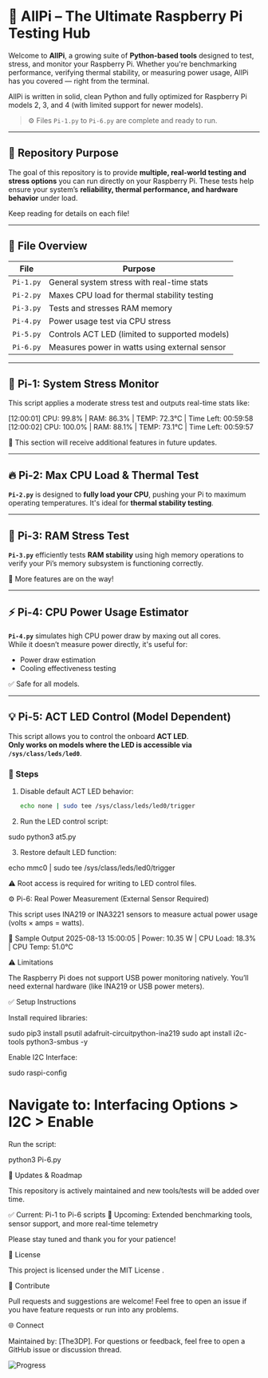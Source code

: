 # 🧠 AllPi – The Ultimate Raspberry Pi Testing Hub

Welcome to **AllPi**, a growing suite of **Python-based tools** designed to test, stress, and monitor your Raspberry Pi. Whether you're benchmarking performance, verifying thermal stability, or measuring power usage, AllPi has you covered — right from the terminal.

AllPi is written in solid, clean Python and fully optimized for Raspberry Pi models 2, 3, and 4 (with limited support for newer models).

> ⚙️ Files `Pi-1.py` to `Pi-6.py` are complete and ready to run.

---

## 📂 Repository Purpose

The goal of this repository is to provide **multiple, real-world testing and stress options** you can run directly on your Raspberry Pi. These tests help ensure your system’s **reliability, thermal performance, and hardware behavior** under load.

Keep reading for details on each file!

---

## 📄 File Overview

| File        | Purpose                                       |
|-------------|-----------------------------------------------|
| `Pi-1.py`   | General system stress with real-time stats    |
| `Pi-2.py`   | Maxes CPU load for thermal stability testing  |
| `Pi-3.py`   | Tests and stresses RAM memory                 |
| `Pi-4.py`   | Power usage test via CPU stress               |
| `Pi-5.py`   | Controls ACT LED (limited to supported models)|
| `Pi-6.py`   | Measures power in watts using external sensor |

---

## 🧪 Pi-1: System Stress Monitor

This script applies a moderate stress test and outputs real-time stats like:

[12:00:01] CPU: 99.8% | RAM: 86.3% | TEMP: 72.3°C | Time Left: 00:59:58
[12:00:02] CPU: 100.0% | RAM: 88.1% | TEMP: 73.1°C | Time Left: 00:59:57


🔄 This section will receive additional features in future updates.

---

## 🔥 Pi-2: Max CPU Load & Thermal Test

**`Pi-2.py`** is designed to **fully load your CPU**, pushing your Pi to maximum operating temperatures. It's ideal for **thermal stability testing**.

---

## 🧠 Pi-3: RAM Stress Test

**`Pi-3.py`** efficiently tests **RAM stability** using high memory operations to verify your Pi’s memory subsystem is functioning correctly.

🔄 More features are on the way!

---

## ⚡ Pi-4: CPU Power Usage Estimator

**`Pi-4.py`** simulates high CPU power draw by maxing out all cores.  
While it doesn’t measure power directly, it's useful for:

- Power draw estimation
- Cooling effectiveness testing

✅ Safe for all models.

---

## 💡 Pi-5: ACT LED Control (Model Dependent)

This script allows you to control the onboard **ACT LED**.  
**Only works on models where the LED is accessible via `/sys/class/leds/led0`**.

### 🧰 Steps

1. Disable default ACT LED behavior:
   ```bash
   echo none | sudo tee /sys/class/leds/led0/trigger

2. Run the LED control script:

sudo python3 at5.py


3. Restore default LED function:

echo mmc0 | sudo tee /sys/class/leds/led0/trigger


⚠️ Root access is required for writing to LED control files.

⚙️ Pi-6: Real Power Measurement (External Sensor Required)

This script uses INA219 or INA3221 sensors to measure actual power usage (volts × amps = watts).

🧪 Sample Output
2025-08-13 15:00:05 | Power: 10.35 W | CPU Load: 18.3% | CPU Temp: 51.0°C

⚠️ Limitations

The Raspberry Pi does not support USB power monitoring natively.
You’ll need external hardware (like INA219 or USB power meters).

✅ Setup Instructions

Install required libraries:

sudo pip3 install psutil adafruit-circuitpython-ina219
sudo apt install i2c-tools python3-smbus -y


Enable I2C Interface:

sudo raspi-config
# Navigate to: Interfacing Options > I2C > Enable


Run the script:

python3 Pi-6.py

🔄 Updates & Roadmap

This repository is actively maintained and new tools/tests will be added over time.

✅ Current: Pi-1 to Pi-6 scripts
🚧 Upcoming: Extended benchmarking tools, sensor support, and more real-time telemetry

Please stay tuned and thank you for your patience!

📜 License

This project is licensed under the MIT License
.

🤝 Contribute

Pull requests and suggestions are welcome!
Feel free to open an issue if you have feature requests or run into any problems.

🌐 Connect

Maintained by: [The3DP].
For questions or feedback, feel free to open a GitHub issue or discussion thread.

![Progress](https://img.shields.io/badge/Progress-100%25-darkgreen)
